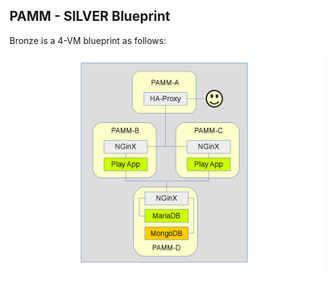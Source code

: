 ## PAMM - SILVER Blueprint

Bronze is a 4-VM blueprint as follows:

![PAMM Silver Blueprint](../../docs/pamm-silver.png)
